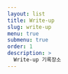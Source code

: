 ```yaml
---
layout: list
title: Write-up
slug: write-up
menu: true
submenu: true
order: 1
description: >
  Write-up 기록장소
---
```

